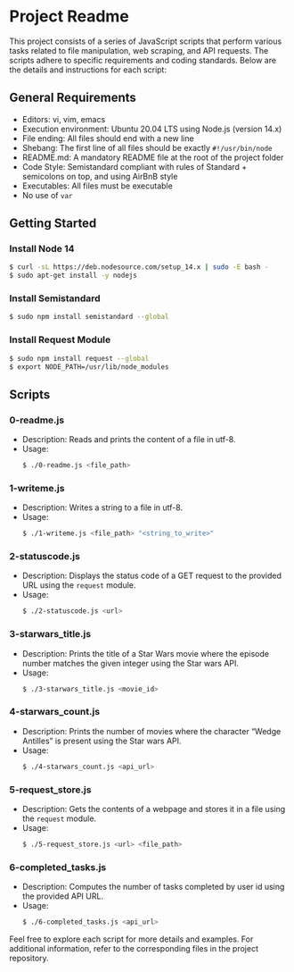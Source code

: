 # Project Readme

This project consists of a series of JavaScript scripts that perform various tasks related to file manipulation, web scraping, and API requests. The scripts adhere to specific requirements and coding standards. Below are the details and instructions for each script:

## General Requirements
- Editors: vi, vim, emacs
- Execution environment: Ubuntu 20.04 LTS using Node.js (version 14.x)
- File ending: All files should end with a new line
- Shebang: The first line of all files should be exactly `#!/usr/bin/node`
- README.md: A mandatory README file at the root of the project folder
- Code Style: Semistandard compliant with rules of Standard + semicolons on top, and using AirBnB style
- Executables: All files must be executable
- No use of `var`

## Getting Started
### Install Node 14
```bash
$ curl -sL https://deb.nodesource.com/setup_14.x | sudo -E bash -
$ sudo apt-get install -y nodejs
```

### Install Semistandard
```bash
$ sudo npm install semistandard --global
```

### Install Request Module
```bash
$ sudo npm install request --global
$ export NODE_PATH=/usr/lib/node_modules
```

## Scripts

### 0-readme.js
- Description: Reads and prints the content of a file in utf-8.
- Usage:
  ```bash
  $ ./0-readme.js <file_path>
  ```

### 1-writeme.js
- Description: Writes a string to a file in utf-8.
- Usage:
  ```bash
  $ ./1-writeme.js <file_path> "<string_to_write>"
  ```

### 2-statuscode.js
- Description: Displays the status code of a GET request to the provided URL using the `request` module.
- Usage:
  ```bash
  $ ./2-statuscode.js <url>
  ```

### 3-starwars_title.js
- Description: Prints the title of a Star Wars movie where the episode number matches the given integer using the Star wars API.
- Usage:
  ```bash
  $ ./3-starwars_title.js <movie_id>
  ```

### 4-starwars_count.js
- Description: Prints the number of movies where the character “Wedge Antilles” is present using the Star wars API.
- Usage:
  ```bash
  $ ./4-starwars_count.js <api_url>
  ```

### 5-request_store.js
- Description: Gets the contents of a webpage and stores it in a file using the `request` module.
- Usage:
  ```bash
  $ ./5-request_store.js <url> <file_path>
  ```

### 6-completed_tasks.js
- Description: Computes the number of tasks completed by user id using the provided API URL.
- Usage:
  ```bash
  $ ./6-completed_tasks.js <api_url>
  ```

Feel free to explore each script for more details and examples. For additional information, refer to the corresponding files in the project repository.
